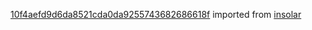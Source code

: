 [10f4aefd9d6da8521cda0da9255743682686618f](https://github.com/insolar/insolar/commit/10f4aefd9d6da8521cda0da9255743682686618f) imported from [insolar](https://github.com/insolar/insolar)
